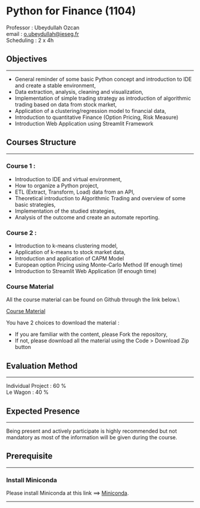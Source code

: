 # Python for Finance (1104)

Professor : Ubeydullah Ozcan\
email : o.ubeydullah@ieseg.fr\
Scheduling : 2 x 4h

## Objectives

---
* General reminder of some basic Python concept and introduction to IDE and create a stable environment,
* Data extraction, analysis, cleaning and visualization,
* Implementation of simple trading strategy as introduction of algorithmic trading based on data from stock market,
* Application of a clustering/regression model to financial data,
* Introduction to quantitative Finance (Option Pricing, Risk Measure)
* Introduction Web Application using Streamlit Framework

## Courses Structure

---

### Course 1 :
* Introduction to IDE and virtual environment,
* How to organize a Python project,
* ETL (Extract, Transform, Load) data from an API,
* Theoretical introduction to Algorithmic Trading and overview of some basic strategies,
* Implementation of the studied strategies,
* Analysis of the outcome and create an automate reporting.

### Course 2 :
* Introduction to k-means clustering model,
* Application of k-means to stock market data,
* Introduction and application of CAPM Model
* European option Pricing using Monte-Carlo Method (If enough time)
* Introduction to Streamlit Web Application (If enough time)

### Course Material
All the course material can be found on Github through the link below.\

[Course Material](https://github.com/UbeyOzcan/Py_for_Fin_IESEG)

You have 2 choices to download the material :
* If you are familiar with the content, please Fork the repository,
* If not, please download all the material using the Code > Download Zip button

## Evaluation Method

---
Individual Project : 60 %\
Le Wagon : 40 %

## Expected Presence

---
Being present and actively participate is highly recommended but not mandatory as most of the information will be given during the course.

## Prerequisite

---
### Install Miniconda

Please install Miniconda at this link ==> [Miniconda](https://docs.conda.io/projects/miniconda/en/latest/miniconda-install.html).

---
